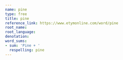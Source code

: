 ```yaml
---
name: pine
type: free
title: pine
reference_link: https://www.etymonline.com/word/pine
root_name: 
root_language: 
denotation: 
word_sums:
- sum: 'Pine + '
  respelling: pine
---
```

